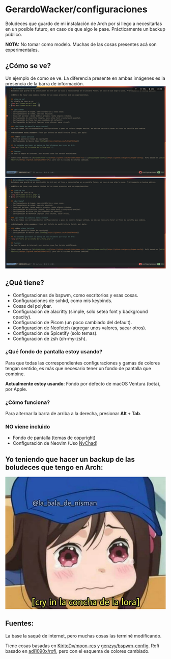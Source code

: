 # GerardoWacker/configuraciones
Boludeces que guardo de mi instalación de Arch por si llego a necesitarlas en un posible futuro, en caso de que algo le pase. Prácticamente un backup público.

**NOTA:** No tomar como modelo. Muchas de las cosas presentes acá son experimentales.

## ¿Cómo se ve?
Un ejemplo de como se ve. La diferencia presente en ambas imágenes es la presencia de la barra de información.
<img src="/como-se-ve-1.png" />
<img src="/como-se-ve-2.png" />

## ¿Qué tiene?
- Configuraciones de bspwm, como escritorios y esas cosas.
- Configuraciones de sxhkd, como mis keybinds.
- Cosas del polybar.
- Configuración de alacritty (simple, solo setea font y background opacity).
- Configuración de Picom (un poco cambiado del default).
- Configuración de Neofetch (agregar unos valores, sacar otros).
- Configuración de Spicetify (solo temas).
- Configuración de zsh (oh-my-zsh).

### ¿Qué fondo de pantalla estoy usando?
Para que todas las correspondientes configuraciones y gamas de colores tengan sentido, es más que necesario tener un fondo de pantalla que combine.

**Actualmente estoy usando**: Fondo por defecto de macOS Ventura (beta), por Apple.

### ¿Cómo funciona?
Para alternar la barra de arriba a la derecha, presionar **Alt + Tab**.

### **NO** viene incluido
- Fondo de pantalla (temas de copyright)
- Configuración de Neovim (Uso [NvChad](https://github.com/NvChad/NvChad))

## Yo teniendo que hacer un backup de las boludeces que tengo en Arch:
<img src="/cry in la concha de la lora.png" />

## Fuentes:
La base la saqué de internet, pero muchas cosas las terminé modificando.

Tiene cosas basadas en [KiritoDv/moon-rcs](https://github.com/KiritoDv/moon-rcs) y [genzyy/bspwm-config](https://github.com/genzyy/bspwm-config). Rofi basado en [adi1090x/rofi](https://github.com/adi1090x/rofi), pero con el esquema de colores cambiado.
